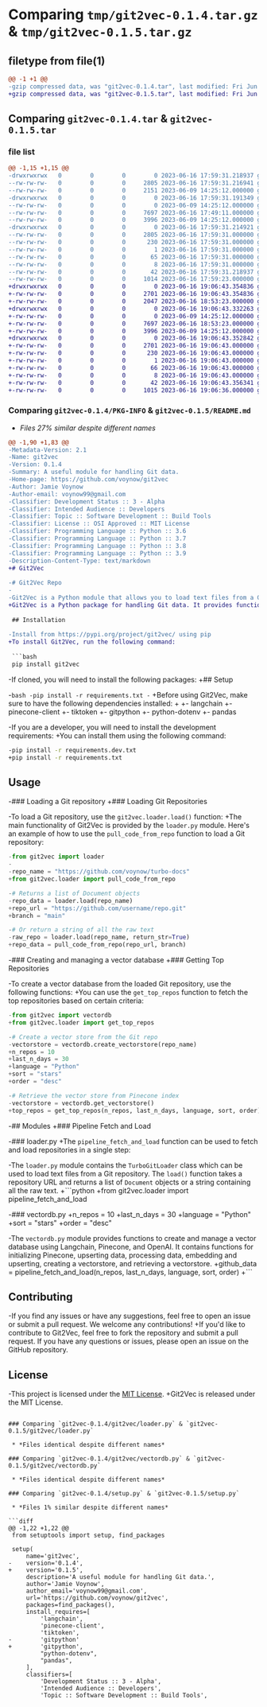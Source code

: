 # Comparing `tmp/git2vec-0.1.4.tar.gz` & `tmp/git2vec-0.1.5.tar.gz`

## filetype from file(1)

```diff
@@ -1 +1 @@
-gzip compressed data, was "git2vec-0.1.4.tar", last modified: Fri Jun 16 17:59:31 2023, max compression
+gzip compressed data, was "git2vec-0.1.5.tar", last modified: Fri Jun 16 19:06:43 2023, max compression
```

## Comparing `git2vec-0.1.4.tar` & `git2vec-0.1.5.tar`

### file list

```diff
@@ -1,15 +1,15 @@
-drwxrwxrwx   0        0        0        0 2023-06-16 17:59:31.218937 git2vec-0.1.4/
--rw-rw-rw-   0        0        0     2805 2023-06-16 17:59:31.216941 git2vec-0.1.4/PKG-INFO
--rw-rw-rw-   0        0        0     2151 2023-06-09 14:25:12.000000 git2vec-0.1.4/README.md
-drwxrwxrwx   0        0        0        0 2023-06-16 17:59:31.191349 git2vec-0.1.4/git2vec/
--rw-rw-rw-   0        0        0        0 2023-06-09 14:25:12.000000 git2vec-0.1.4/git2vec/__init__.py
--rw-rw-rw-   0        0        0     7697 2023-06-16 17:49:11.000000 git2vec-0.1.4/git2vec/loader.py
--rw-rw-rw-   0        0        0     3996 2023-06-09 14:25:12.000000 git2vec-0.1.4/git2vec/vectordb.py
-drwxrwxrwx   0        0        0        0 2023-06-16 17:59:31.214921 git2vec-0.1.4/git2vec.egg-info/
--rw-rw-rw-   0        0        0     2805 2023-06-16 17:59:31.000000 git2vec-0.1.4/git2vec.egg-info/PKG-INFO
--rw-rw-rw-   0        0        0      230 2023-06-16 17:59:31.000000 git2vec-0.1.4/git2vec.egg-info/SOURCES.txt
--rw-rw-rw-   0        0        0        1 2023-06-16 17:59:31.000000 git2vec-0.1.4/git2vec.egg-info/dependency_links.txt
--rw-rw-rw-   0        0        0       65 2023-06-16 17:59:31.000000 git2vec-0.1.4/git2vec.egg-info/requires.txt
--rw-rw-rw-   0        0        0        8 2023-06-16 17:59:31.000000 git2vec-0.1.4/git2vec.egg-info/top_level.txt
--rw-rw-rw-   0        0        0       42 2023-06-16 17:59:31.218937 git2vec-0.1.4/setup.cfg
--rw-rw-rw-   0        0        0     1014 2023-06-16 17:59:23.000000 git2vec-0.1.4/setup.py
+drwxrwxrwx   0        0        0        0 2023-06-16 19:06:43.354836 git2vec-0.1.5/
+-rw-rw-rw-   0        0        0     2701 2023-06-16 19:06:43.354836 git2vec-0.1.5/PKG-INFO
+-rw-rw-rw-   0        0        0     2047 2023-06-16 18:53:23.000000 git2vec-0.1.5/README.md
+drwxrwxrwx   0        0        0        0 2023-06-16 19:06:43.332263 git2vec-0.1.5/git2vec/
+-rw-rw-rw-   0        0        0        0 2023-06-09 14:25:12.000000 git2vec-0.1.5/git2vec/__init__.py
+-rw-rw-rw-   0        0        0     7697 2023-06-16 18:53:23.000000 git2vec-0.1.5/git2vec/loader.py
+-rw-rw-rw-   0        0        0     3996 2023-06-09 14:25:12.000000 git2vec-0.1.5/git2vec/vectordb.py
+drwxrwxrwx   0        0        0        0 2023-06-16 19:06:43.352842 git2vec-0.1.5/git2vec.egg-info/
+-rw-rw-rw-   0        0        0     2701 2023-06-16 19:06:43.000000 git2vec-0.1.5/git2vec.egg-info/PKG-INFO
+-rw-rw-rw-   0        0        0      230 2023-06-16 19:06:43.000000 git2vec-0.1.5/git2vec.egg-info/SOURCES.txt
+-rw-rw-rw-   0        0        0        1 2023-06-16 19:06:43.000000 git2vec-0.1.5/git2vec.egg-info/dependency_links.txt
+-rw-rw-rw-   0        0        0       66 2023-06-16 19:06:43.000000 git2vec-0.1.5/git2vec.egg-info/requires.txt
+-rw-rw-rw-   0        0        0        8 2023-06-16 19:06:43.000000 git2vec-0.1.5/git2vec.egg-info/top_level.txt
+-rw-rw-rw-   0        0        0       42 2023-06-16 19:06:43.356341 git2vec-0.1.5/setup.cfg
+-rw-rw-rw-   0        0        0     1015 2023-06-16 19:06:36.000000 git2vec-0.1.5/setup.py
```

### Comparing `git2vec-0.1.4/PKG-INFO` & `git2vec-0.1.5/README.md`

 * *Files 27% similar despite different names*

```diff
@@ -1,90 +1,83 @@
-Metadata-Version: 2.1
-Name: git2vec
-Version: 0.1.4
-Summary: A useful module for handling Git data.
-Home-page: https://github.com/voynow/git2vec
-Author: Jamie Voynow
-Author-email: voynow99@gmail.com
-Classifier: Development Status :: 3 - Alpha
-Classifier: Intended Audience :: Developers
-Classifier: Topic :: Software Development :: Build Tools
-Classifier: License :: OSI Approved :: MIT License
-Classifier: Programming Language :: Python :: 3.6
-Classifier: Programming Language :: Python :: 3.7
-Classifier: Programming Language :: Python :: 3.8
-Classifier: Programming Language :: Python :: 3.9
-Description-Content-Type: text/markdown
+# Git2Vec
 
-# Git2Vec Repo
-
-Git2Vec is a Python module that allows you to load text files from a Git repository and create a searchable vector database using Langchain, Pinecone, and OpenAI.
+Git2Vec is a Python package for handling Git data. It provides functionality to load and process Git repositories, and supports concurrent file loading for improved performance. The package can be found on [PyPI](https://pypi.org/project/git2vec/).
 
 ## Installation
 
-Install from https://pypi.org/project/git2vec/ using pip
+To install Git2Vec, run the following command:
 
 ```bash
 pip install git2vec
 ```
 
-If cloned, you will need to install the following packages:
+## Setup
 
-```bash
-pip install -r requirements.txt
-```
+Before using Git2Vec, make sure to have the following dependencies installed:
+
+- langchain
+- pinecone-client
+- tiktoken
+- gitpython
+- python-dotenv
+- pandas
 
-If you are a developer, you will need to install the development requirements:
+You can install them using the following command:
 
 ```bash
-pip install -r requirements.dev.txt
+pip install -r requirements.txt
 ```
 
 ## Usage
 
-### Loading a Git repository
+### Loading Git Repositories
 
-To load a Git repository, use the `git2vec.loader.load()` function:
+The main functionality of Git2Vec is provided by the `loader.py` module. Here's an example of how to use the `pull_code_from_repo` function to load a Git repository:
 
 ```python
-from git2vec import loader
-
-repo_name = "https://github.com/voynow/turbo-docs"
+from git2vec.loader import pull_code_from_repo
 
-# Returns a list of Document objects
-repo_data = loader.load(repo_name)
+repo_url = "https://github.com/username/repo.git"
+branch = "main"
 
-# Or return a string of all the raw text
-raw_repo = loader.load(repo_name, return_str=True)
+repo_data = pull_code_from_repo(repo_url, branch)
 ```
 
-### Creating and managing a vector database
+### Getting Top Repositories
 
-To create a vector database from the loaded Git repository, use the following functions:
+You can use the `get_top_repos` function to fetch the top repositories based on certain criteria:
 
 ```python
-from git2vec import vectordb
+from git2vec.loader import get_top_repos
 
-# Create a vector store from the Git repo
-vectorstore = vectordb.create_vectorstore(repo_name)
+n_repos = 10
+last_n_days = 30
+language = "Python"
+sort = "stars"
+order = "desc"
 
-# Retrieve the vector store from Pinecone index
-vectorstore = vectordb.get_vectorstore()
+top_repos = get_top_repos(n_repos, last_n_days, language, sort, order)
 ```
 
-## Modules
+### Pipeline Fetch and Load
 
-### loader.py
+The `pipeline_fetch_and_load` function can be used to fetch and load repositories in a single step:
 
-The `loader.py` module contains the `TurboGitLoader` class which can be used to load text files from a Git repository. The `load()` function takes a repository URL and returns a list of `Document` objects or a string containing all the raw text.
+```python
+from git2vec.loader import pipeline_fetch_and_load
 
-### vectordb.py
+n_repos = 10
+last_n_days = 30
+language = "Python"
+sort = "stars"
+order = "desc"
 
-The `vectordb.py` module provides functions to create and manage a vector database using Langchain, Pinecone, and OpenAI. It contains functions for initializing Pinecone, upserting data, processing data, embedding and upserting, creating a vectorstore, and retrieving a vectorstore.
+github_data = pipeline_fetch_and_load(n_repos, last_n_days, language, sort, order)
+```
 
 ## Contributing
 
-If you find any issues or have any suggestions, feel free to open an issue or submit a pull request. We welcome any contributions!
+If you'd like to contribute to Git2Vec, feel free to fork the repository and submit a pull request. If you have any questions or issues, please open an issue on the GitHub repository.
 
 ## License
 
-This project is licensed under the [MIT License](https://opensource.org/licenses/MIT).
+Git2Vec is released under the MIT License.
```

### Comparing `git2vec-0.1.4/git2vec/loader.py` & `git2vec-0.1.5/git2vec/loader.py`

 * *Files identical despite different names*

### Comparing `git2vec-0.1.4/git2vec/vectordb.py` & `git2vec-0.1.5/git2vec/vectordb.py`

 * *Files identical despite different names*

### Comparing `git2vec-0.1.4/setup.py` & `git2vec-0.1.5/setup.py`

 * *Files 1% similar despite different names*

```diff
@@ -1,22 +1,22 @@
 from setuptools import setup, find_packages
 
 setup(
     name='git2vec',
-    version='0.1.4',
+    version='0.1.5',
     description='A useful module for handling Git data.',
     author='Jamie Voynow',
     author_email='voynow99@gmail.com',
     url='https://github.com/voynow/git2vec',
     packages=find_packages(),
     install_requires=[
         'langchain',
         'pinecone-client',
         'tiktoken',
-        'gitpython'
+        'gitpython',
         "python-dotenv",
         "pandas",
     ],
     classifiers=[
         'Development Status :: 3 - Alpha',  
         'Intended Audience :: Developers',  
         'Topic :: Software Development :: Build Tools',
```

